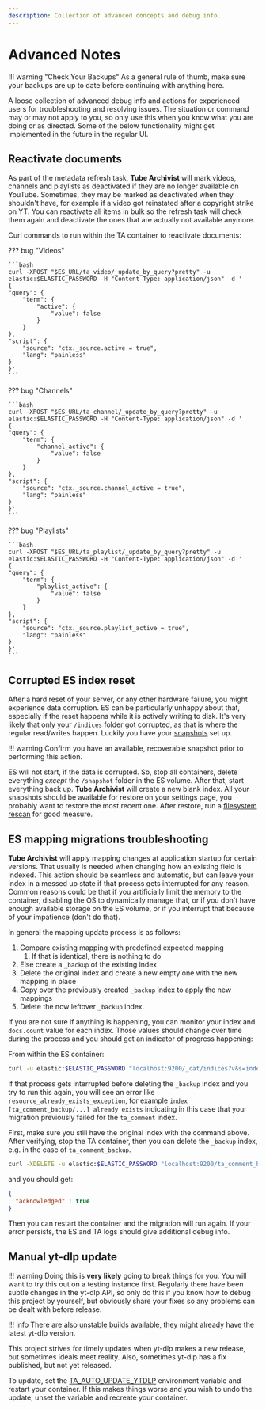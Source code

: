```yaml
---
description: Collection of advanced concepts and debug info.
---
```


# Advanced Notes

!!! warning "Check Your Backups"
	As a general rule of thumb, make sure your backups are up to date before continuing with anything here.

A loose collection of advanced debug info and actions for experienced users for troubleshooting and resolving issues. The situation or command may or may not apply to you, so only use this when you know what you are doing or as directed. Some of the below functionality might get implemented in the future in the regular UI.

## Reactivate documents
As part of the metadata refresh task, **Tube Archivist** will mark videos, channels and playlists as deactivated if they are no longer available on YouTube. Sometimes, they may be marked as deactivated when they shouldn't have, for example if a video got reinstated after a copyright strike on YT. You can reactivate all items in bulk so the refresh task will check them again and deactivate the ones that are actually not available anymore.

Curl commands to run within the TA container to reactivate documents:

??? bug "Videos"

    ```bash
	curl -XPOST "$ES_URL/ta_video/_update_by_query?pretty" -u elastic:$ELASTIC_PASSWORD -H "Content-Type: application/json" -d '
	{
	"query": {
		"term": {
			"active": {
				"value": false
			}
		}
	},
	"script": {
		"source": "ctx._source.active = true",
		"lang": "painless"
	}
	}'
	```

??? bug "Channels"

	```bash
	curl -XPOST "$ES_URL/ta_channel/_update_by_query?pretty" -u elastic:$ELASTIC_PASSWORD -H "Content-Type: application/json" -d '
	{
	"query": {
		"term": {
			"channel_active": {
				"value": false
			}
		}
	},
	"script": {
		"source": "ctx._source.channel_active = true",
		"lang": "painless"
	}
	}'
	```

??? bug "Playlists"

	```bash
	curl -XPOST "$ES_URL/ta_playlist/_update_by_query?pretty" -u elastic:$ELASTIC_PASSWORD -H "Content-Type: application/json" -d '
	{
	"query": {
		"term": {
			"playlist_active": {
				"value": false
			}
		}
	},
	"script": {
		"source": "ctx._source.playlist_active = true",
		"lang": "painless"
	}
	}'
	```

## Corrupted ES index reset
After a hard reset of your server, or any other hardware failure, you might experience data corruption. ES can be particularly unhappy about that, especially if the reset happens while it is actively writing to disk. It's very likely that only your `/indices` folder got corrupted, as that is where the regular read/writes happen. Luckily you have your [snapshots](settings/application.md#snapshots) set up.

!!! warning
	Confirm you have an available, recoverable snapshot prior to performing this action.

ES will not start, if the data is corrupted. So, stop all containers, delete everything *except* the `/snapshot` folder in the ES volume. After that, start everything back up. **Tube Archivist** will create a new blank index. All your snapshots should be available for restore on your settings page, you probably want to restore the most recent one. After restore, run a [filesystem rescan](settings/actions.md#rescan-filesystem) for good measure.

## ES mapping migrations troubleshooting

**Tube Archivist** will apply mapping changes at application startup for certain versions. That usually is needed when changing how an existing field is indexed. This action should be seamless and automatic, but can leave your index in a messed up state if that process gets interrupted for any reason. Common reasons could be that if you artificially limit the memory to the container, disabling the OS to dynamically manage that, or if you don't have enough available storage on the ES volume, or if you interrupt that because of your impatience (don't do that).

In general the mapping update process is as follows:

1. Compare existing mapping with predefined expected mapping
	1. If that is identical, there is nothing to do
1. Else create a `_backup` of the existing index
1. Delete the original index and create a new empty one with the new mapping in place
1. Copy over the previously created `_backup` index to apply the new mappings
1. Delete the now leftover `_backup` index.

If you are not sure if anything is happening, you can monitor your index and `docs.count` value for each index. Those values should change over time during the process and you should get an indicator of progress happening:

From within the ES container:

```bash
curl -u elastic:$ELASTIC_PASSWORD "localhost:9200/_cat/indices?v&s=index"
```

If that process gets interrupted before deleting the `_backup` index and you try to run this again, you will see an error like `resource_already_exists_exception`, for example `index [ta_comment_backup/...] already exists` indicating in this case that your migration previously failed for the `ta_comment` index.

First, make sure you still have the original index with the command above. After verifying, stop the TA container, then you can delete the `_backup` index, e.g. in the case of `ta_comment_backup`.

```bash
curl -XDELETE -u elastic:$ELASTIC_PASSWORD "localhost:9200/ta_comment_backup?pretty"
```

and you should get:
```json
{
  "acknowledged" : true
}
```

Then you can restart the container and the migration will run again. If your error persists, the ES and TA logs should give additional debug info.

## Manual yt-dlp update
!!! warning 
	Doing this is **very likely** going to break things for you. You will want to try this out on a testing instance first. Regularly there have been subtle changes in the yt-dlp API, so only do this if you know how to debug this project by yourself, but obviously share your fixes so any problems can be dealt with before release.

!!! info
	There are also [unstable builds](https://github.com/tubearchivist/tubearchivist/blob/master/CONTRIBUTING.md#beta-testing) available, they might already have the latest yt-dlp version.

This project strives for timely updates when yt-dlp makes a new release, but sometimes ideals meet reality. Also, sometimes yt-dlp has a fix published, but not yet released.

To update, set the [TA_AUTO_UPDATE_YTDLP](installation/env-vars.md#ta_auto_update_ytdlp) environment variable and restart your container. If this makes things worse and you wish to undo the update, unset the variable and recreate your container.
